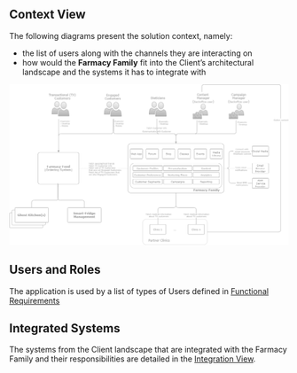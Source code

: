 ## Context View

The following diagrams present the solution context, namely: 
- the list of users along with the channels they are interacting on
- how would the **Farmacy Family** fit into the Client’s architectural landscape and the systems it has to integrate with

![image](files/FarmacyFamilyContextView.drawio.png)

## Users and Roles
The application is used by a list of types of Users defined in [Functional Requirements](SoftwareRequirementsSpecifications.md)

## Integrated Systems
The systems from the Client landscape that are integrated with the Farmacy Family and their responsibilities are detailed in the [Integration View](SoftwareArchitectureDocument/05IntegrationView.md).